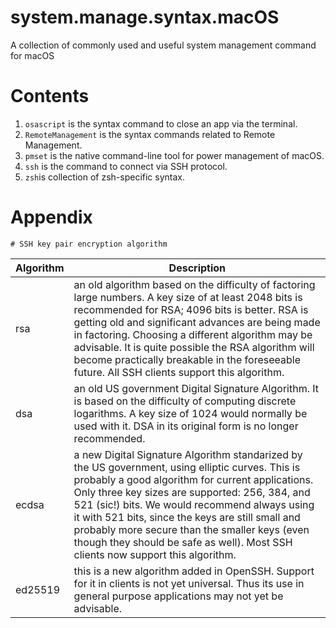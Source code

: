 # system.manage.syntax.macOS
A collection of commonly used and useful system management command for macOS

# Contents
1) `osascript` is the syntax command to close an app via the terminal.
2) `RemoteManagement` is the syntax commands related to Remote Management.
3) `pmset` is the native command-line tool for power management of macOS.
4) `ssh` is the command to connect via SSH protocol.
5) `zsh`is collection of zsh-specific syntax.

# Appendix

```
# SSH key pair encryption algorithm
```
|Algorithm|Description|
| - | - |
|rsa|an old algorithm based on the difficulty of factoring large numbers. A key size of at least 2048 bits is recommended for RSA; 4096 bits is better. RSA is getting old and significant advances are being made in factoring. Choosing a different algorithm may be advisable. It is quite possible the RSA algorithm will become practically breakable in the foreseeable future. All SSH clients support this algorithm.|
|dsa|an old US government Digital Signature Algorithm. It is based on the difficulty of computing discrete logarithms. A key size of 1024 would normally be used with it. DSA in its original form is no longer recommended.|
|ecdsa|a new Digital Signature Algorithm standarized by the US government, using elliptic curves. This is probably a good algorithm for current applications. Only three key sizes are supported: 256, 384, and 521 (sic!) bits. We would recommend always using it with 521 bits, since the keys are still small and probably more secure than the smaller keys (even though they should be safe as well). Most SSH clients now support this algorithm.|
|ed25519|this is a new algorithm added in OpenSSH. Support for it in clients is not yet universal. Thus its use in general purpose applications may not yet be advisable.|
